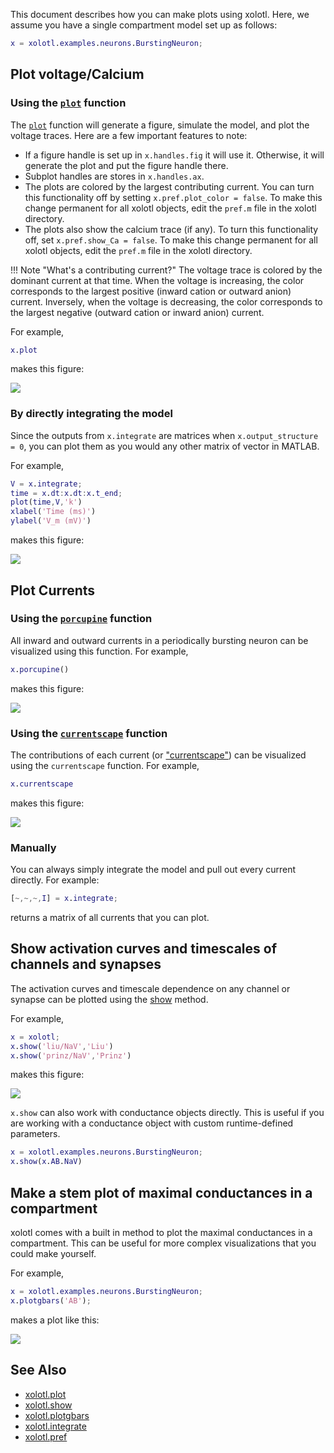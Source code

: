 
This document describes how you can make plots using xolotl. Here, we assume you have a single compartment model set up as follows:

```matlab
x = xolotl.examples.neurons.BurstingNeuron;
```


## Plot voltage/Calcium


### Using the [`plot`](https://xolotl.readthedocs.io/en/master/reference/matlab/xolotl/#plot) function
The [`plot`](https://xolotl.readthedocs.io/en/master/reference/matlab/xolotl/#plot) function will generate a figure, simulate the model, and plot the
voltage traces. Here are a few important features to note:

* If a figure handle is set up in `x.handles.fig` it will use it. Otherwise, it will
generate the plot and put the figure handle there.
* Subplot handles are stores in `x.handles.ax`.
* The plots are colored by the largest contributing current. You can turn this
functionality off by setting `x.pref.plot_color = false`. To make this change
permanent for all xolotl objects, edit the `pref.m` file in the xolotl directory.
* The plots also show the calcium trace (if any). To turn this functionality off,
set `x.pref.show_Ca = false`. To make this change
permanent for all xolotl objects, edit the `pref.m` file in the xolotl directory.


!!! Note "What's a contributing current?"
    The voltage trace is colored by the dominant current at that time. When the voltage is increasing, the color corresponds to the largest positive (inward cation or outward anion) current. Inversely, when the voltage is decreasing, the color corresponds to the largest negative (outward cation or inward anion) current.

For example,

```matlab
x.plot
```

makes this figure:

![](https://user-images.githubusercontent.com/6005346/50520224-1c1f7180-0a8d-11e9-9825-d42869338d33.png)


### By directly integrating the model

Since the outputs from `x.integrate` are matrices when `x.output_structure = 0`, you can plot them as you would any other matrix of vector in MATLAB. 

For example,

```matlab
V = x.integrate;
time = x.dt:x.dt:x.t_end;
plot(time,V,'k')
xlabel('Time (ms)')
ylabel('V_m (mV)')
```
makes this figure:

![](https://user-images.githubusercontent.com/6005346/50520183-e11d3e00-0a8c-11e9-8f87-74eb6a98e672.png)


## Plot Currents 

### Using the [`porcupine`](https://xolotl.readthedocs.io/en/master/reference/matlab/xolotl/#porcupine) function


All inward and outward currents in a periodically bursting neuron can be visualized using this function. For example, 

```matlab
x.porcupine()
```

makes this figure:

![](https://user-images.githubusercontent.com/6005346/77183001-0c31ea00-6aa4-11ea-969e-3a6dd274ebda.png)


### Using the [`currentscape`](https://xolotl.readthedocs.io/en/master/reference/matlab/xolotl/#currentscape) function


The contributions of each current (or ["currentscape"](https://elifesciences.org/articles/42722)) can be visualized using the `currentscape` function. For example,

```matlab
x.currentscape
```

makes this figure:

![](https://user-images.githubusercontent.com/6005346/77182736-97f74680-6aa3-11ea-9077-fcedd122e2f6.png)




### Manually 

You can always simply integrate the model and pull out every current directly. For example:

```matlab
[~,~,~,I] = x.integrate;
```

returns a matrix of all currents that you can plot. 


## Show activation curves and timescales of channels and synapses 

The activation curves and timescale dependence on any channel or synapse can be 
plotted using the [show](https://xolotl.readthedocs.io/en/master/reference/matlab/xolotl/#show) method. 

For example,

```matlab
x = xolotl;
x.show('liu/NaV','Liu')
x.show('prinz/NaV','Prinz')
```


makes this figure:

![](https://user-images.githubusercontent.com/6005346/50520304-951ec900-0a8d-11e9-8ec1-88398062da2c.png)

`x.show` can also work with conductance objects directly. This is useful if you are working with a conductance object with custom runtime-defined parameters.


```matlab
x = xolotl.examples.neurons.BurstingNeuron;
x.show(x.AB.NaV)
```




## Make a stem plot of maximal conductances in a compartment

xolotl comes with a built in method to plot the maximal conductances
in a compartment. This can be useful for more complex visualizations
that you could make yourself.

For example,

```matlab
x = xolotl.examples.neurons.BurstingNeuron;
x.plotgbars('AB');
```

makes a plot like this:

![](https://user-images.githubusercontent.com/6005346/50520444-6bb26d00-0a8e-11e9-82ba-128f08d28d30.png)

## See Also


* [xolotl.plot](https://xolotl.readthedocs.io/en/master/reference/matlab/xolotl/#plot)
* [xolotl.show](https://xolotl.readthedocs.io/en/master/reference/matlab/xolotl/#show)
* [xolotl.plotgbars](https://xolotl.readthedocs.io/en/master/reference/matlab/xolotl/#plotgbars)
* [xolotl.integrate](https://xolotl.readthedocs.io/en/master/reference/matlab/xolotl/#integrate)
* [xolotl.pref](https://xolotl.readthedocs.io/en/master/reference/matlab/xolotl/#pref)